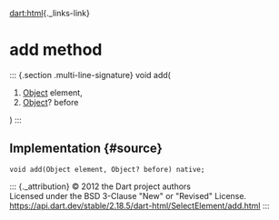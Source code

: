 [dart:html](../../dart-html/dart-html-library){._links-link}

add method
==========

::: {.section .multi-line-signature}
void add(

1.  [Object](../../dart-core/object-class) element,
2.  [Object](../../dart-core/object-class)? before

)
:::

Implementation {#source}
--------------

``` {.language-dart data-language="dart"}
void add(Object element, Object? before) native;
```

::: {._attribution}
© 2012 the Dart project authors\
Licensed under the BSD 3-Clause \"New\" or \"Revised\" License.\
<https://api.dart.dev/stable/2.18.5/dart-html/SelectElement/add.html>
:::
